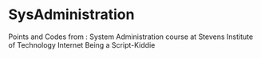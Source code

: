 # SysAdministration

Points and Codes from :
System Administration course at Stevens Institute of Technology
Internet
Being a Script-Kiddie
